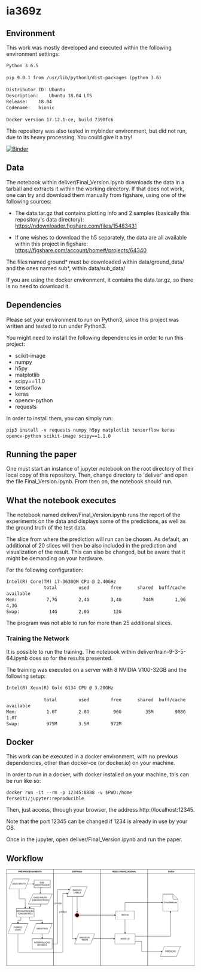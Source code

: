 # ia369z

## Environment

This work was mostly developed and executed within the following environment settings:

```
Python 3.6.5

pip 9.0.1 from /usr/lib/python3/dist-packages (python 3.6)

Distributor ID:	Ubuntu
Description:	Ubuntu 18.04 LTS
Release:	18.04
Codename:	bionic

Docker version 17.12.1-ce, build 7390fc6
```

This repository was also tested in mybinder environment, but did not run, due to its heavy processing. You could give it a try!

[![Binder](https://mybinder.org/badge_logo.svg)](https://mybinder.org/v2/gh/ferseiti/reproducibility/master)

## Data

The notebook within deliver/Final_Version.ipynb downloads the data in a tarball and extracts it within the working directory. If that does not work, one can try and download them manually from figshare, using one of the following sources:

* The data.tar.gz that contains plotting info and 2 samples (basically this repository's data directory):
https://ndownloader.figshare.com/files/15483431

* If one wishes to download the h5 separately, the data are all available within this project in figshare:
https://figshare.com/account/home#/projects/64340

The files named ground* must be downloaded within data/ground_data/ and the ones named sub*, within data/sub_data/

If you are using the docker environment, it contains the data.tar.gz, so there is no need to download it.

## Dependencies

Please set your environment to run on Python3, since this project was written
and tested to run under Python3.

You might need to install the following dependencies in order to run this
project:

- scikit-image
- numpy
- h5py
- matplotlib
- scipy==1.1.0
- tensorflow
- keras
- opencv-python
- requests

In order to install them, you can simply run:
```
pip3 install -v requests numpy h5py matplotlib tensorflow keras opencv-python scikit-image scipy==1.1.0
```

## Running the paper

One must start an instance of jupyter notebook on the root directory of their local copy of this repository.
Then, change directory to 'deliver' and open the file Final_Version.ipynb.
From then on, the notebook should run.

## What the notebook executes

The notebook named deliver/Final_Version.ipynb runs the report of the experiments on the data and displays some of the predictions, as well as the ground truth of the test data.

The slice from where the prediction will run can be chosen. As default, an additional of 20 slices will then be also included in the prediction and visualization of the result. This can also be changed, but be aware that it might be demanding on your hardware.

For the following configuration:

```
Intel(R) Core(TM) i7-3630QM CPU @ 2.40GHz
              total        used        free      shared  buff/cache   available
Mem:           7,7G        2,4G        3,4G        744M        1,9G        4,3G
Swap:           14G        2,0G         12G
```
The program was not able to run for more than 25 additional slices.

### Training the Network

It is possible to run the training. The notebook within deliver/train-9-3-5-64.ipynb does so for the results presented.

The training was executed on a server with 8 NVIDIA V100-32GB and the following setup:
```
Intel(R) Xeon(R) Gold 6134 CPU @ 3.20GHz

              total        used        free      shared  buff/cache   available
Mem:           1.0T        2.8G         96G         35M        908G        1.0T
Swap:          975M        3.5M        972M
```

## Docker

This work can be executed in a docker environment, with no previous dependencies, other than docker-ce (or docker.io) on your machine.

In order to run in a docker, with docker installed on your machine, this can be run like so:

```
docker run -it --rm -p 12345:8888 -v $PWD:/home ferseiti/jupyter:reproducible
```

Then, just access, through your browser, the address http://localhost:12345.

Note that the port 12345 can be changed if 1234 is already in use by your OS.

Once in the jupyter, open deliver/Final_Version.ipynb and run the paper.

## Workflow

<img src="figures/workflow.png" />
